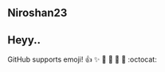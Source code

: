 ## Niroshan23
## Heyy..

GitHub supports emoji! 
:+1: :sparkles: :camel:
:tada: :rocket: :metal:
:octocat: 